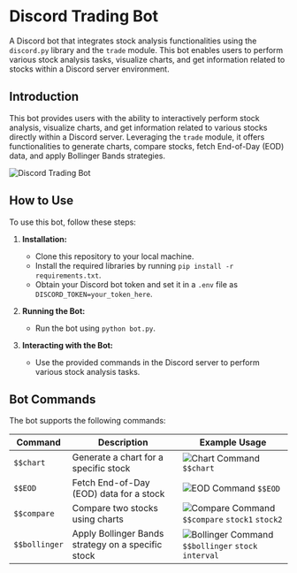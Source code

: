 # Discord Trading Bot
A Discord bot that integrates stock analysis functionalities using the `discord.py` library and the `trade` module. This bot enables users to perform various stock analysis tasks, visualize charts, and get information related to stocks within a Discord server environment.

## Introduction

This bot provides users with the ability to interactively perform stock analysis, visualize charts, and get information related to various stocks directly within a Discord server. Leveraging the `trade` module, it offers functionalities to generate charts, compare stocks, fetch End-of-Day (EOD) data, and apply Bollinger Bands strategies.

![Discord Trading Bot](bot_image.png)

## How to Use

To use this bot, follow these steps:

1. **Installation:**
   - Clone this repository to your local machine.
   - Install the required libraries by running `pip install -r requirements.txt`.
   - Obtain your Discord bot token and set it in a `.env` file as `DISCORD_TOKEN=your_token_here`.

2. **Running the Bot:**
   - Run the bot using `python bot.py`.

3. **Interacting with the Bot:**
   - Use the provided commands in the Discord server to perform various stock analysis tasks.

## Bot Commands

The bot supports the following commands:

| Command          | Description                                      | Example Usage               |
| ---------------- | ------------------------------------------------ | --------------------------- |
| `$$chart`        | Generate a chart for a specific stock             | ![Chart Command](chart_command.png) `$$chart` |
| `$$EOD`          | Fetch End-of-Day (EOD) data for a stock           | ![EOD Command](eod_command.png) `$$EOD`     |
| `$$compare`      | Compare two stocks using charts                   | ![Compare Command](compare_command.png) `$$compare` `stock1` `stock2` |
| `$$bollinger`    | Apply Bollinger Bands strategy on a specific stock | ![Bollinger Command](bollinger_command.png) `$$bollinger` `stock` `interval` |
